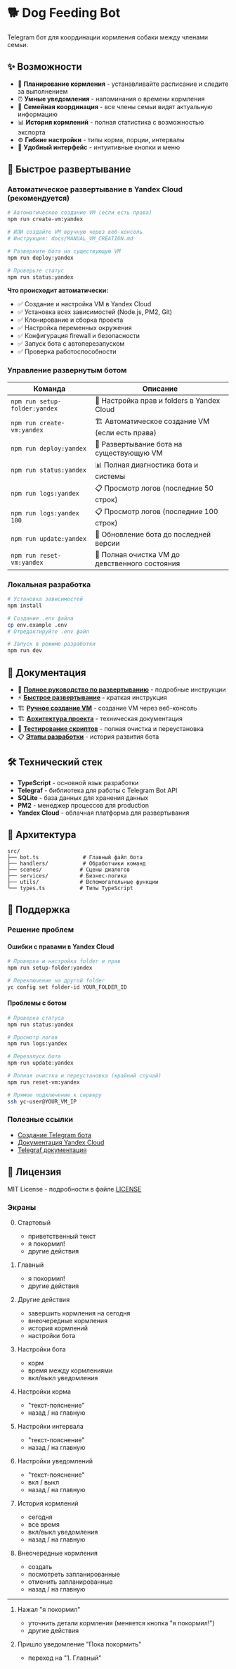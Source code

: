 # 🐕 Dog Feeding Bot

Telegram бот для координации кормления собаки между членами семьи.

## ✨ Возможности

- 📅 **Планирование кормления** - устанавливайте расписание и следите за выполнением
- ⏰ **Умные уведомления** - напоминания о времени кормления
- 👥 **Семейная координация** - все члены семьи видят актуальную информацию
- 📊 **История кормлений** - полная статистика с возможностью экспорта
- ⚙️ **Гибкие настройки** - типы корма, порции, интервалы
- 📱 **Удобный интерфейс** - интуитивные кнопки и меню

## 🚀 Быстрое развертывание

### Автоматическое развертывание в Yandex Cloud (рекомендуется)

```bash
# Автоматическое создание VM (если есть права)
npm run create-vm:yandex

# ИЛИ создайте VM вручную через веб-консоль
# Инструкция: docs/MANUAL_VM_CREATION.md

# Разверните бота на существующую VM
npm run deploy:yandex

# Проверьте статус
npm run status:yandex
```

**Что происходит автоматически:**
- ✅ Создание и настройка VM в Yandex Cloud
- ✅ Установка всех зависимостей (Node.js, PM2, Git)
- ✅ Клонирование и сборка проекта
- ✅ Настройка переменных окружения
- ✅ Конфигурация firewall и безопасности
- ✅ Запуск бота с автоперезапуском
- ✅ Проверка работоспособности

### Управление развернутым ботом

| Команда | Описание |
|---------|----------|
| `npm run setup-folder:yandex` | 📁 Настройка прав и folders в Yandex Cloud |
| `npm run create-vm:yandex` | 🏗️ Автоматическое создание VM (если есть права) |
| `npm run deploy:yandex` | 🚀 Развертывание бота на существующую VM |
| `npm run status:yandex` | 📊 Полная диагностика бота и системы |
| `npm run logs:yandex` | 📋 Просмотр логов (последние 50 строк) |
| `npm run logs:yandex 100` | 📋 Просмотр логов (последние 100 строк) |
| `npm run update:yandex` | 🔄 Обновление бота до последней версии |
| `npm run reset-vm:yandex` | 🧹 Полная очистка VM до девственного состояния |

### Локальная разработка

```bash
# Установка зависимостей
npm install

# Создание .env файла
cp env.example .env
# Отредактируйте .env файл

# Запуск в режиме разработки
npm run dev
```

## 📖 Документация

- 🚀 **[Полное руководство по развертыванию](docs/DEPLOYMENT_GUIDE.md)** - подробные инструкции
- ⚡ **[Быстрое развертывание](QUICK_DEPLOY_YANDEX.md)** - краткая инструкция  
- 🏗️ **[Ручное создание VM](docs/MANUAL_VM_CREATION.md)** - создание VM через веб-консоль
- 🏗️ **[Архитектура проекта](docs/architecture.md)** - техническая документация
- 🧪 **[Тестирование скриптов](docs/FULL_RESET_TEST.md)** - полная очистка и переустановка
- 📋 **[Этапы разработки](docs/stages/)** - история развития бота

## 🛠️ Технический стек

- **TypeScript** - основной язык разработки
- **Telegraf** - библиотека для работы с Telegram Bot API
- **SQLite** - база данных для хранения данных
- **PM2** - менеджер процессов для production
- **Yandex Cloud** - облачная платформа для развертывания

## 🔧 Архитектура

```
src/
├── bot.ts              # Главный файл бота
├── handlers/           # Обработчики команд
├── scenes/            # Сцены диалогов
├── services/          # Бизнес-логика
├── utils/             # Вспомогательные функции
└── types.ts           # Типы TypeScript
```

## 🛟 Поддержка

### Решение проблем

#### Ошибки с правами в Yandex Cloud
```bash
# Проверка и настройка folder и прав
npm run setup-folder:yandex

# Переключение на другой folder
yc config set folder-id YOUR_FOLDER_ID
```

#### Проблемы с ботом
```bash
# Проверка статуса
npm run status:yandex

# Просмотр логов
npm run logs:yandex

# Перезапуск бота
npm run update:yandex

# Полная очистка и переустановка (крайний случай)
npm run reset-vm:yandex

# Прямое подключение к серверу
ssh yc-user@YOUR_VM_IP
```

### Полезные ссылки

- [Создание Telegram бота](https://core.telegram.org/bots#creating-a-new-bot)
- [Документация Yandex Cloud](https://cloud.yandex.ru/docs/)
- [Telegraf документация](https://telegraf.js.org/)

## 📝 Лицензия

MIT License - подробности в файле [LICENSE](LICENSE)

### Экраны

0. Стартовый
   - приветственный текст
   - я покормил!
   - другие действия

1. Главный
   - я покормил!
   - другие действия
  
2. Другие действия
   - завершить кормления на сегодня
   - внеочередные кормления
   - история кормлений
   - настройки бота

3. Настройки бота
   - корм
   - время между кормлениями
   - вкл/выкл уведомления

4. Настройки корма
   - "текст-пояснение"
   - назад / на главную

5. Настройки интервала
   - "текст-пояснение"
   - назад / на главную

6. Настройки уведомлений
   - "текст-пояснение"
   - вкл / выкл
   - назад / на главную

7. История кормлений
   - сегодня
   - все время
   - вкл/выкл уведомления
   - назад / на главную

8. Внеочередные кормления
   - создать 
   - посмотреть запланированные
   - отменить запланированные
   - назад / на главную

----

1. Нажал "я покормил"
   - уточнить детали кормления (меняется кнопка "я покормил!")
   - другие действия
  
2. Пришло уведомление "Пока покормить"
   - переход на "1. Главный" 
